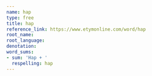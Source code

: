 ```yaml
---
name: hap
type: free
title: hap
reference_link: https://www.etymonline.com/word/hap
root_name: 
root_language: 
denotation: 
word_sums:
- sum: 'Hap + '
  respelling: hap
---
```

